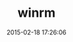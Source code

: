 ---
layout: post
title:  "winrm"
repo:   "WinRb/WinRM"
date:   2015-02-18 17:26:06
gemurl: http://github.com/WinRb/WinRM
---
